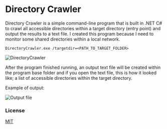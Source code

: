 # Directory Crawler

Directory Crawler is a simple command-line program that is built in .NET C# to crawl all accessible directories within a target directory (entry point) and output the results to a text file. I created this program because I need to monitor some shared directories within a local network.

```shell
DirectoryCrawler.exe /targetdir=<PATH_TO_TARGET_FOLDER> 
```

![DirectoryCrawler](https://i.imgur.com/Re1267D.gif)

After the program finished running, an output text file will be created within the program base folder and if you open the text file, this is how it looked like; a list of accessible directories within the target directory.

Example of output:

![Output file](http://i.imgur.com/qaUZ9n3.png)

### License

[MIT](LICENSE.md)
